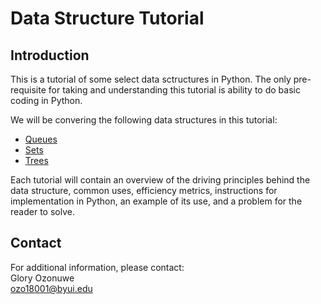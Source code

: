 # Data Structure Tutorial
## Introduction

This is a tutorial of some select data sctructures in Python. The only pre-requisite for taking and understanding this tutorial is ability to do basic coding in Python.


We will be convering the following data structures in this tutorial:
- [Queues](2.queue.md)
- [Sets](3-sets.md)
- [Trees](4-trees.md)

Each tutorial will contain an overview of the driving principles behind the data structure, common uses, efficiency metrics, instructions for implementation in Python, an example of its use, and a problem for the reader to solve.


## Contact
For additional information, please contact:<br>
    Glory Ozonuwe<br>
    ozo18001@byui.edu